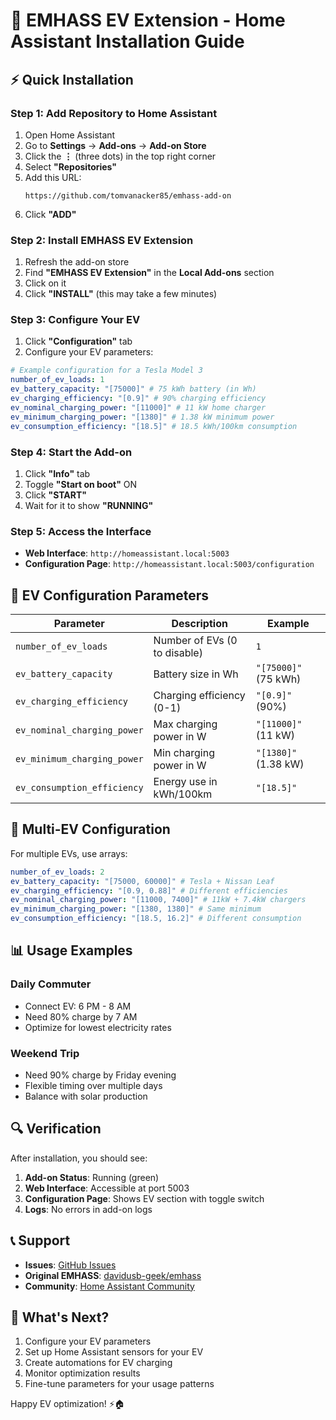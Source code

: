 # 🚗 EMHASS EV Extension - Home Assistant Installation Guide

## ⚡ **Quick Installation**

### Step 1: Add Repository to Home Assistant

1. Open Home Assistant
2. Go to **Settings** → **Add-ons** → **Add-on Store**
3. Click the **⋮** (three dots) in the top right corner
4. Select **"Repositories"**
5. Add this URL:
   ```
   https://github.com/tomvanacker85/emhass-add-on
   ```
6. Click **"ADD"**

### Step 2: Install EMHASS EV Extension

1. Refresh the add-on store
2. Find **"EMHASS EV Extension"** in the **Local Add-ons** section
3. Click on it
4. Click **"INSTALL"** (this may take a few minutes)

### Step 3: Configure Your EV

1. Click **"Configuration"** tab
2. Configure your EV parameters:

```yaml
# Example configuration for a Tesla Model 3
number_of_ev_loads: 1
ev_battery_capacity: "[75000]" # 75 kWh battery (in Wh)
ev_charging_efficiency: "[0.9]" # 90% charging efficiency
ev_nominal_charging_power: "[11000]" # 11 kW home charger
ev_minimum_charging_power: "[1380]" # 1.38 kW minimum power
ev_consumption_efficiency: "[18.5]" # 18.5 kWh/100km consumption
```

### Step 4: Start the Add-on

1. Click **"Info"** tab
2. Toggle **"Start on boot"** ON
3. Click **"START"**
4. Wait for it to show **"RUNNING"**

### Step 5: Access the Interface

- **Web Interface**: `http://homeassistant.local:5003`
- **Configuration Page**: `http://homeassistant.local:5003/configuration`

## 🔧 **EV Configuration Parameters**

| Parameter                   | Description                  | Example              |
| --------------------------- | ---------------------------- | -------------------- |
| `number_of_ev_loads`        | Number of EVs (0 to disable) | `1`                  |
| `ev_battery_capacity`       | Battery size in Wh           | `"[75000]"` (75 kWh) |
| `ev_charging_efficiency`    | Charging efficiency (0-1)    | `"[0.9]"` (90%)      |
| `ev_nominal_charging_power` | Max charging power in W      | `"[11000]"` (11 kW)  |
| `ev_minimum_charging_power` | Min charging power in W      | `"[1380]"` (1.38 kW) |
| `ev_consumption_efficiency` | Energy use in kWh/100km      | `"[18.5]"`           |

## 🚗 **Multi-EV Configuration**

For multiple EVs, use arrays:

```yaml
number_of_ev_loads: 2
ev_battery_capacity: "[75000, 60000]" # Tesla + Nissan Leaf
ev_charging_efficiency: "[0.9, 0.88]" # Different efficiencies
ev_nominal_charging_power: "[11000, 7400]" # 11kW + 7.4kW chargers
ev_minimum_charging_power: "[1380, 1380]" # Same minimum
ev_consumption_efficiency: "[18.5, 16.2]" # Different consumption
```

## 📊 **Usage Examples**

### Daily Commuter

- Connect EV: 6 PM - 8 AM
- Need 80% charge by 7 AM
- Optimize for lowest electricity rates

### Weekend Trip

- Need 90% charge by Friday evening
- Flexible timing over multiple days
- Balance with solar production

## 🔍 **Verification**

After installation, you should see:

1. **Add-on Status**: Running (green)
2. **Web Interface**: Accessible at port 5003
3. **Configuration Page**: Shows EV section with toggle switch
4. **Logs**: No errors in add-on logs

## 📞 **Support**

- **Issues**: [GitHub Issues](https://github.com/tomvanacker85/emhass-add-on/issues)
- **Original EMHASS**: [davidusb-geek/emhass](https://github.com/davidusb-geek/emhass)
- **Community**: [Home Assistant Community](https://community.home-assistant.io/)

## 🚀 **What's Next?**

1. Configure your EV parameters
2. Set up Home Assistant sensors for your EV
3. Create automations for EV charging
4. Monitor optimization results
5. Fine-tune parameters for your usage patterns

Happy EV optimization! ⚡🏠
